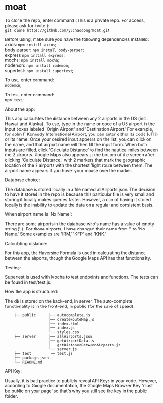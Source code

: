 # moat

To clone the repo, enter command (This is a private repo. For access, please ask for invite.): <br />
`git clone https://github.com/yuchaodong/moat.git`

Before using, make sure you have the following dependencies installed: <br />
axios: `npm install axios`; <br />
body-parser: `npm install body-parser`; <br />
express `npm install express`; <br />
mocha: `npm install mocha`; <br />
nodemon: `npm install nodemon`; <br />
supertest: `npm install supertest`; <br />

To use, enter command: <br />
`nodemon`;

To test, enter command: <br />
`npm test`;


About the app: <br />

This app calculates the distance between any 2 airports in the US (incl. Hawaii and Alaska). 
To use, type in the name or code of a US airport in the input boxes labeled 'Origin Airport' and 'Destination Airport.' For example, for John F Kennedy International Airport, you can enter either its code (JFK) or its name. Once your desired input appears on the list, you can click on the name, and that airport name will then fill the input form. When both inputs are filled, click 'Calculate Distance' to find the nautical miles between the 2 airports. Google Maps also appears at the bottom of the screen after clicking 'Calculate Distance,' with 2 markers that mark the geographic location of the 2 airports with the shortest flight route between them. The airport name appears if you hover your mouse over the marker.


Database choice: <br />

The database is stored locally in a file named allAirports.json. The decision to have it stored in the repo is because this particular file is very small and storing it locally makes queries faster. However, a con of having it stored locally is the inability to update the data on a regular and consistent basis.


When airport name is 'No Name': <br />

There are some airports in the database who's name has a value of empty string (''). For those airports, I have changed their name from '' to 'No Name.' Some examples are 'IRM,' 'KFP' and 'KNK.'


Calculating distance: <br />

For this app, the Haversine Formula is used in calculating the distance between the airports, though the Google Maps API has that functionality.


Testing: <br />

Supertest is used with Mocha to test endpoints and functions. The tests can be found in test/test.js.


How the app is structured: <br />

The db is stored on the back-end, in server.
The auto-complete functionality is in the front-end, in public (for the sake of speed). <br />

        ├── public      ├── autocomplete.js 
                        ├── createRouteMap.js 
                        ├── index.html 
                        ├── index.js 
                        └── styles.css      
        ├── server      ├── allAirports.json    
                        ├── getAirportData.js
                        ├── getDistanceBetweenAirports.js
                        └── server.js
        ├── test         ── test.js
        ├── package.json
        └── README.md
       

API Key: <br />

Usually, it is bad practice to publicly reveal API Keys in your code. However, according to Google documentation, the Google Maps Browser Key 'must be public on your page' so that's why you still see the key in the public folder.
